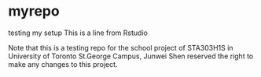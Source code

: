 # myrepo
testing my setup
This is a line from Rstudio

Note that this is a testing repo for the school project of STA303H1S in University of Toronto St.George Campus, Junwei Shen reserved the right to make any changes to this project.